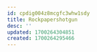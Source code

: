```yaml
---
id: cpdig004z8mcgfc3whw1sdy
title: Rockpapershotgun
desc: ''
updated: 1700264304851
created: 1700264295466
---
```



